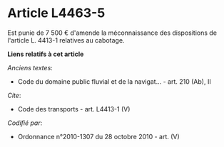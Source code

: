 # Article L4463-5

Est punie de 7 500 € d'amende la méconnaissance des dispositions de l'article L. 4413-1 relatives au cabotage.

**Liens relatifs à cet article**

_Anciens textes_:

  - Code du domaine public fluvial et de la navigat... - art. 210 (Ab), II

_Cite_:

  - Code des transports - art. L4413-1 (V)

_Codifié par_:

  - Ordonnance n°2010-1307 du 28 octobre 2010 - art. (V)
